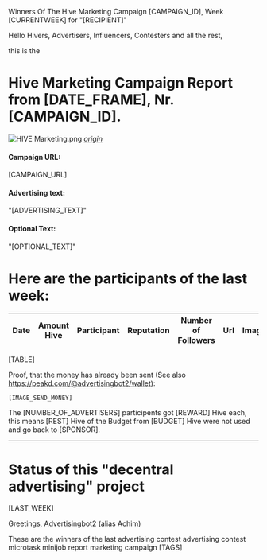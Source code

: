 Winners Of The Hive Marketing Campaign [CAMPAIGN_ID], Week [CURRENTWEEK] for "[RECIPIENT]"

Hello Hivers, Advertisers, Influencers, Contesters and all the rest,

this is the
# Hive Marketing Campaign Report from [DATE_FRAME], Nr. [CAMPAIGN_ID].
![HIVE Marketing.png](https://files.peakd.com/file/peakd-hive/achimmertens/AKqchzabeuVfZ4Dio3CipS4qSJMBALn2bcSRbCxWziyEqTSacinMkaF6h3jk4as.png)
*[origin](https://photofunia.com/)*

#### Campaign URL: 
[CAMPAIGN_URL]

#### Advertising text: 
"[ADVERTISING_TEXT]"

#### Optional Text: 
"[OPTIONAL_TEXT]"

# Here are the participants of the last week:
|Date|Amount Hive|Participant|Reputation|Number of Followers|Url|Image|
|-|-|-|-|-|-|-|
[TABLE]





Proof, that the money has already been sent (See also https://peakd.com/@advertisingbot2/wallet):

```
[IMAGE_SEND_MONEY]
```

The [NUMBER_OF_ADVERTISERS] participents got [REWARD] Hive each, this means [REST] Hive of the Budget from [BUDGET] Hive were not used and go back to [SPONSOR].

---
# Status of this "decentral advertising" project

[LAST_WEEK]



Greetings, Advertisingbot2 (alias Achim)



These are the winners of the last advertising contest
advertising contest microtask minijob report marketing campaign [TAGS]
